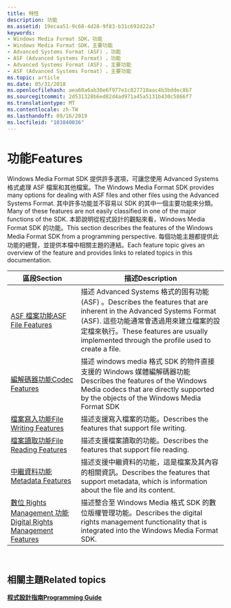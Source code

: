 ```yaml
---
title: 特性
description: 功能
ms.assetid: 19ecaa51-9c68-4d28-9f83-b31c692d22a7
keywords:
- Windows Media Format SDK，功能
- Windows Media Format SDK，主要功能
- Advanced Systems Format (ASF) ，功能
- ASF (Advanced Systems Format) ，功能
- Advanced Systems Format (ASF) ，主要功能
- ASF (Advanced Systems Format) ，主要功能
ms.topic: article
ms.date: 05/31/2018
ms.openlocfilehash: aea60a6ab30e6f977e1c827718aac4b3bddec8b7
ms.sourcegitcommit: 2d531328b6ed82d4ad971a45a5131b430c5866f7
ms.translationtype: MT
ms.contentlocale: zh-TW
ms.lasthandoff: 09/16/2019
ms.locfileid: "103840036"
---
```

# <a name="features"></a><span data-ttu-id="e91be-109">功能</span><span class="sxs-lookup"><span data-stu-id="e91be-109">Features</span></span>

<span data-ttu-id="e91be-110">Windows Media Format SDK 提供許多選項，可讓您使用 Advanced Systems 格式處理 ASF 檔案和其他檔案。</span><span class="sxs-lookup"><span data-stu-id="e91be-110">The Windows Media Format SDK provides many options for dealing with ASF files and other files using the Advanced Systems Format.</span></span> <span data-ttu-id="e91be-111">其中許多功能並不容易以 SDK 的其中一個主要功能來分類。</span><span class="sxs-lookup"><span data-stu-id="e91be-111">Many of these features are not easily classified in one of the major functions of the SDK.</span></span> <span data-ttu-id="e91be-112">本節說明從程式設計的觀點來看，Windows Media Format SDK 的功能。</span><span class="sxs-lookup"><span data-stu-id="e91be-112">This section describes the features of the Windows Media Format SDK from a programming perspective.</span></span> <span data-ttu-id="e91be-113">每個功能主題都提供此功能的總覽，並提供本檔中相關主題的連結。</span><span class="sxs-lookup"><span data-stu-id="e91be-113">Each feature topic gives an overview of the feature and provides links to related topics in this documentation.</span></span>



| <span data-ttu-id="e91be-114">區段</span><span class="sxs-lookup"><span data-stu-id="e91be-114">Section</span></span>                                                                      | <span data-ttu-id="e91be-115">描述</span><span class="sxs-lookup"><span data-stu-id="e91be-115">Description</span></span>                                                                                                                                                      |
|------------------------------------------------------------------------------|------------------------------------------------------------------------------------------------------------------------------------------------------------------|
| [<span data-ttu-id="e91be-116">ASF 檔案功能</span><span class="sxs-lookup"><span data-stu-id="e91be-116">ASF File Features</span></span>](asf-file-features.md)                                   | <span data-ttu-id="e91be-117">描述 Advanced Systems 格式的固有功能 (ASF) 。</span><span class="sxs-lookup"><span data-stu-id="e91be-117">Describes the features that are inherent in the Advanced Systems Format (ASF).</span></span> <span data-ttu-id="e91be-118">這些功能通常會透過用來建立檔案的設定檔來執行。</span><span class="sxs-lookup"><span data-stu-id="e91be-118">These features are usually implemented through the profile used to create a file.</span></span> |
| [<span data-ttu-id="e91be-119">編解碼器功能</span><span class="sxs-lookup"><span data-stu-id="e91be-119">Codec Features</span></span>](codec-features.md)                                         | <span data-ttu-id="e91be-120">描述 windows media 格式 SDK 的物件直接支援的 Windows 媒體編解碼器功能</span><span class="sxs-lookup"><span data-stu-id="e91be-120">Describes the features of the Windows Media codecs that are directly supported by the objects of the Windows Media Format SDK</span></span>                                    |
| [<span data-ttu-id="e91be-121">檔案寫入功能</span><span class="sxs-lookup"><span data-stu-id="e91be-121">File Writing Features</span></span>](file-writing-features.md)                           | <span data-ttu-id="e91be-122">描述支援寫入檔案的功能。</span><span class="sxs-lookup"><span data-stu-id="e91be-122">Describes the features that support file writing.</span></span>                                                                                                                |
| [<span data-ttu-id="e91be-123">檔案讀取功能</span><span class="sxs-lookup"><span data-stu-id="e91be-123">File Reading Features</span></span>](file-reading-features.md)                           | <span data-ttu-id="e91be-124">描述支援檔案讀取的功能。</span><span class="sxs-lookup"><span data-stu-id="e91be-124">Describes the features that support file reading.</span></span>                                                                                                                |
| [<span data-ttu-id="e91be-125">中繼資料功能</span><span class="sxs-lookup"><span data-stu-id="e91be-125">Metadata Features</span></span>](metadata-features.md)                                   | <span data-ttu-id="e91be-126">描述支援中繼資料的功能，這是檔案及其內容的相關資訊。</span><span class="sxs-lookup"><span data-stu-id="e91be-126">Describes the features that support metadata, which is information about the file and its content.</span></span>                                                               |
| [<span data-ttu-id="e91be-127">數位 Rights Management 功能</span><span class="sxs-lookup"><span data-stu-id="e91be-127">Digital Rights Management Features</span></span>](digital-rights-management-features.md) | <span data-ttu-id="e91be-128">描述整合至 Windows Media 格式 SDK 的數位版權管理功能。</span><span class="sxs-lookup"><span data-stu-id="e91be-128">Describes the digital rights management functionality that is integrated into the Windows Media Format SDK.</span></span>                                                      |



 

## <a name="related-topics"></a><span data-ttu-id="e91be-129">相關主題</span><span class="sxs-lookup"><span data-stu-id="e91be-129">Related topics</span></span>

<dl> <dt>

[<span data-ttu-id="e91be-130">**程式設計指南**</span><span class="sxs-lookup"><span data-stu-id="e91be-130">**Programming Guide**</span></span>](programming-guide.md)
</dt> </dl>

 

 




